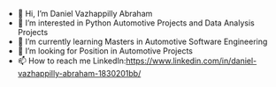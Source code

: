 - 👋 Hi, I’m Daniel Vazhappilly Abraham
- 👀 I’m interested in Python Automotive Projects and Data Analysis Projects
- 🌱 I’m currently learning Masters in Automotive Software Engineering
- 💞️ I’m looking for Position in Automotive Projects
- 📫 How to reach me LinkedIn:https://www.linkedin.com/in/daniel-vazhappilly-abraham-1830201bb/

<!---
Trintan/Trintan is a ✨ special ✨ repository because its `README.md` (this file) appears on your GitHub profile.
You can click the Preview link to take a look at your changes.
--->
